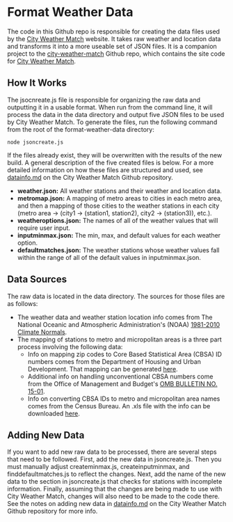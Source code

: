 # Format Weather Data

The code in this Github repo is responsible for creating the data files used by the [City Weather Match](https://www.cityweathermatch.com) website. It takes raw weather and location data and transforms it into a more useable set of JSON files. It is a companion project to the [city-weather-match](https://github.com/mjbuckley/city-weather-match) Github repo, which contains the site code for [City Weather Match](https://www.cityweathermatch.com).


## How It Works

The jsocnreate.js file is responsible for organizing the raw data and outputting it in a usable format. When run from the command line, it will process the data in the data directory and output five JSON files to be used by City Weather Match. To generate the files, run the following command from the root of the format-weather-data directory:

```
node jsoncreate.js
```

If the files already exist, they will be overwritten with the results of the new build. A general description of the five created files is below. For a more detailed information on how these files are structured and used, see [datainfo.md](https://github.com/mjbuckley/city-weather-match/datainfo.md) on the City Weather Match Github repository.

- **weather.json:** All weather stations and their weather and location data.
- **metromap.json:** A mapping of metro areas to cities in each metro area, and then a mapping of those cities to the weather stations in each city (metro area -> (city1 -> (station1, station2), city2 -> (station3)), etc.).
- **weatheroptions.json:** The names of all of the weather values that will require user input.
- **inputminmax.json:** The min, max, and default values for each weather option.
- **defaultmatches.json:** The weather stations whose weather values fall within the range of all of the default values in inputminmax.json.


## Data Sources

The raw data is located in the data directory. The sources for those files are as follows:

- The weather data and weather station location info comes from The National Oceanic and Atmospheric Administration's (NOAA) [1981-2010 Climate Normals](https://www.ncdc.noaa.gov/data-access/land-based-station-data/land-based-datasets/climate-normals/1981-2010-normals-data).
- The mapping of stations to metro and micropolitan areas is a three part process involving the following data:
  - Info on mapping zip codes to Core Based Statistical Area (CBSA) ID numbers comes from the Department of Housing and Urban Development. That mapping can be generated [here](https://www.huduser.gov/portal/datasets/usps_crosswalk.html).
  - Additional info on handling unconventional CBSA numbers come from the Office of Management and Budget's [OMB BULLETIN NO. 15-01](https://obamawhitehouse.archives.gov/sites/default/files/omb/bulletins/2015/15-01.pdf).
  - Info on converting CBSA IDs to metro and micropolitan area names comes from the Census Bureau. An .xls file with the info can be downloaded [here](https://www2.census.gov/programs-surveys/metro-micro/geographies/reference-files/2015/delineation-files/list1.xls).


## Adding New Data

If you want to add new raw data to be processed, there are several steps that need to be followed. First, add the new data in jsoncreate.js. Then you must manually adjust createminmax.js, createinputminmax, and finddefaultmatches.js to reflect the changes. Next, add the name of the new data to the section in jsoncreate.js that checks for stations with incomplete information. Finally, assuming that the changes are being made to use with City Weather Match, changes will also need to be made to the code there. See the notes on adding new data in [datainfo.md](https://github.com/mjbuckley/city-weather-match/datainfo.md) on the City Weather Match Github repository for more info.

